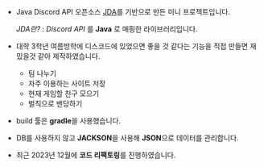 - Java Discord API 오픈소스 [JDA](https://github.com/discord-jda/JDA)를 기반으로 만든 미니 프로젝트입니다.

     *JDA란?* : *Discord API* 를 **Java** 로 매핑한 라이브러리입니다.
- 대학 3학년 여름방학에 디스코드에 있었으면 좋을 것 같다는 기능을 직접 만들면 재밌을것 같아 제작하였습니다.
    - 팀 나누기 
    - 자주 이용하는 사이트 저장 
    - 현재 게임할 친구 모으기
    - 벌칙으로 밴당하기
- build 툴은 **gradle**을 사용했습니다.
- DB를 사용하지 않고 **JACKSON**을 사용해 **JSON**으로 데이터를 관리합니다.
- 최근 2023년 12월에 **코드 리팩토링**를 진행하였습니다.





